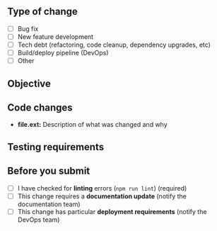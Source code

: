 ## Type of change

- [ ] Bug fix
- [ ] New feature development
- [ ] Tech debt (refactoring, code cleanup, dependency upgrades, etc)
- [ ] Build/deploy pipeline (DevOps)
- [ ] Other

## Objective

<!--Describe what the purpose of this PR is. For example: what bug you're fixing or what new feature you're adding-->

## Code changes

<!--Explain the changes you've made to each file or major component. This should help the reviewer understand your changes-->
<!--Also refer to any related changes or PRs in other repositories-->

- **file.ext:** Description of what was changed and why

## Testing requirements

<!--What functionality requires testing by QA? This includes testing new behavior and regression testing-->

## Before you submit

- [ ] I have checked for **linting** errors (`npm run lint`) (required)
- [ ] This change requires a **documentation update** (notify the documentation team)
- [ ] This change has particular **deployment requirements** (notify the DevOps team)
